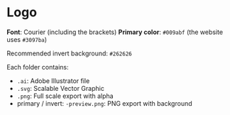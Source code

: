# Logo


**Font**: Courier (including the brackets)
**Primary color**: `#009abf` (the website uses `#3097ba`)

Recommended invert background: `#262626`

Each folder contains:

- `.ai`: Adobe Illustrator file
- `.svg`: Scalable Vector Graphic
- `.png`: Full scale export with alpha
- primary / invert: `-preview.png`: PNG export with background

